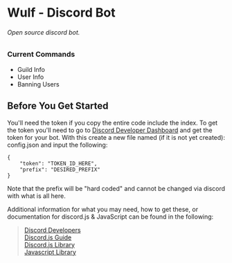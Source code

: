 # Wulf - Discord Bot
###### Open source discord bot.

### Current Commands
* Guild Info
* User Info
* Banning Users

## Before You Get Started
You'll need the token if you copy the entire code include
the index. To get the token you'll need to go to [Discord Developer Dashboard](https://discord.com/developers)
and get the token for your bot. With this create a new file named (if it is not yet created): config.json and
input the following:
```
{
    "token": "TOKEN_ID_HERE",
    "prefix": "DESIRED_PREFIX"
}
```

Note that the prefix will be "hard coded" and cannot be changed via discord with
what is all here.

Additional information for what you may need, how to get these,
or documentation for discord.js & JavaScript can be found in the following:
> [Discord Developers](https://discord.com/developers) </br>
> [Discord.js Guide](https://discordjs.guide/#before-you-begin) </br>
> [Discord.js Library](https://discord.js.org/#/) </br>
> [Javascript Library](https://developer.mozilla.org/en-US/docs/Web/JavaScript) </br>
